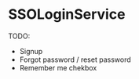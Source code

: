 SSOLoginService
====================

TODO: 
* Signup
* Forgot password / reset password 
* Remember me chekbox